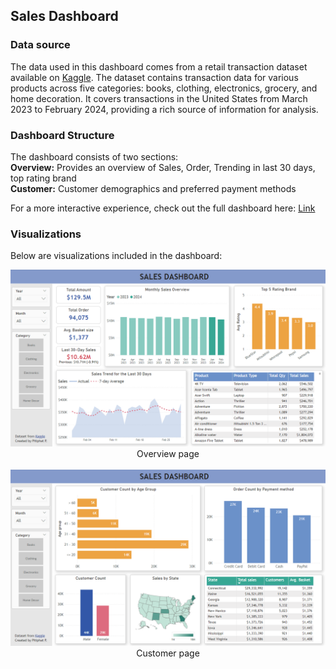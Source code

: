 ## Sales Dashboard


### Data source
The data used in this dashboard comes from a retail transaction dataset available on [Kaggle](https://www.kaggle.com/datasets/bhavikjikadara/retail-transactional-dataset/data). The dataset contains transaction data for various products across five categories: books, clothing, electronics, grocery, and home decoration. It covers transactions in the United States from March 2023 to February 2024, providing a rich source of information for analysis.


### Dashboard Structure
The dashboard consists of two sections:  
**Overview:** Provides an overview of Sales, Order, Trending in last 30 days, top rating brand  
**Customer:** Customer demographics and preferred payment methods

For a more interactive experience, check out the full dashboard here: [Link](https://app.powerbi.com/view?r=eyJrIjoiNmUzZjk3ODktNjI0My00ZTM1LTgxNjYtZGYwMDBlMDU0OWRjIiwidCI6IjI3MWQ1ZTdiLTEzNTAtNGI5Ni1hYjg0LTUyZGJkYTRjZjQwYyIsImMiOjEwfQ%3D%3D)

### Visualizations
Below are visualizations included in the dashboard:

<!-- ![overview_page](./images/p1_overview.png) -->
<!-- Using HTML to resize the image -->
<div style="text-align: center;">
  <img src="./images/p1_overview.png" alt="Overview page" width="720">
  <div>Overview page</div>
</div>
<br>

<!-- ![customer_page](./images/p2_customer.png) -->
<div style="text-align: center;">
  <img src="./images/p2_customer.png" alt="Customer page" width="720">
  <div>Customer page</div>
</div>
<br>




